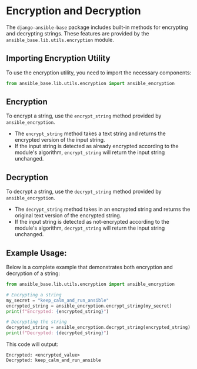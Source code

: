# Encryption and Decryption

The `django-ansible-base` package includes built-in methods for encrypting and decrypting strings. These features are provided by the `ansible_base.lib.utils.encryption` module.

## Importing Encryption Utility
To use the encryption utility, you need to import the necessary components:
```python
from ansible_base.lib.utils.encryption import ansible_encryption
```

## Encryption
To encrypt a string, use the `encrypt_string` method provided by `ansible_encryption`.
- The `encrypt_string` method takes a text string and returns the encrypted version of the input string.
- If the input string is detected as already encrypted according to the module's algorithm, `encrypt_string` will return the input string unchanged.

## Decryption
To decrypt a string, use the `decrypt_string` method provided by `ansible_encryption`.
- The `decrypt_string` method takes in an encrypted string and returns the original text version of the encrypted string.
- If the input string is detected as not-encrypted according to the module's algorithm, `decrypt_string` will return the input string unchanged.

## Example Usage:
Below is a complete example that demonstrates both encryption and decryption of a string:

```python
from ansible_base.lib.utils.encryption import ansible_encryption

# Encrypting a string
my_secret = "keep_calm_and_run_ansible"
encrypted_string = ansible_encryption.encrypt_string(my_secret)
print(f"Encrypted: {encrypted_string}")

# Decrypting the string
decrypted_string = ansible_encryption.decrypt_string(encrypted_string)
print(f"Decrypted: {decrypted_string}")
```

This code will output:
```
Encrypted: <encrypted_value>
Decrypted: keep_calm_and_run_ansible
```
